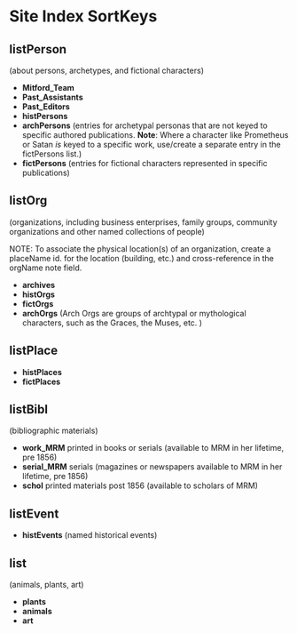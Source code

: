 # Site Index SortKeys


## listPerson 
(about persons, archetypes, and fictional characters)

* **Mitford_Team**
* **Past_Assistants**
* **Past_Editors**
* **histPersons**
* **archPersons** (entries for archetypal personas that are not keyed to specific authored publications. **Note**: Where a character like Prometheus or Satan *is* keyed to a specific work, use/create a separate entry in the fictPersons list.) 
* **fictPersons** (entries for fictional characters represented in specific publications)

## listOrg  
(organizations, including business enterprises, family groups, community organizations and other named collections of people)  

NOTE: To associate the physical location(s) of an organization, create a placeName id. for the location (building, etc.) and cross-reference in the orgName note field.
* **archives**
* **histOrgs**
* **fictOrgs**
*  **archOrgs**  (Arch Orgs are groups of archtypal or mythological characters, such as the Graces, the Muses, etc.
)

## listPlace
* **histPlaces**
* **fictPlaces**

## listBibl 
(bibliographic materials)

* **work_MRM** printed in books or serials (available to MRM in her lifetime, pre 1856)
* **serial_MRM** serials (magazines or newspapers available to MRM in her lifetime, pre 1856)
* **schol** printed materials post 1856 (available to scholars of MRM)

## listEvent

* **histEvents** (named historical events)

## list 
(animals, plants, art)

* **plants**
* **animals**
* **art**


